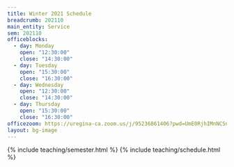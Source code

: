 ```yaml
---
title: Winter 2021 Schedule
breadcrumb: 202110
main_entity: Service
sem: 202110
officeblocks:
  - day: Monday
    open: "12:30:00"
    close: "14:30:00"
  - day: Tuesday
    open: "15:30:00"
    close: "16:30:00"
  - day: Wednesday
    open: "12:30:00"
    close: "14:30:00"
  - day: Thursday
    open: "15:30:00"
    close: "16:30:00"
officezoom: https://uregina-ca.zoom.us/j/95236861406?pwd=UmE0RjhIMnNCSnV1TlBDc0dKOEhOUT09
layout: bg-image
---
```

{% include teaching/semester.html %}
{% include teaching/schedule.html %}
